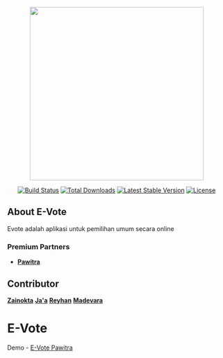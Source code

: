 <p align="center"><a href="https://laravel.com" target="_blank"><img src="https://raw.githubusercontent.com/laravel/art/master/logo-lockup/5%20SVG/2%20CMYK/1%20Full%20Color/laravel-logolockup-cmyk-red.svg" width="400"></a></p>

<p align="center">
<a href="https://travis-ci.org/laravel/framework"><img src="https://travis-ci.org/laravel/framework.svg" alt="Build Status"></a>
<a href="https://packagist.org/packages/laravel/framework"><img src="https://poser.pugx.org/laravel/framework/d/total.svg" alt="Total Downloads"></a>
<a href="https://packagist.org/packages/laravel/framework"><img src="https://poser.pugx.org/laravel/framework/v/stable.svg" alt="Latest Stable Version"></a>
<a href="https://packagist.org/packages/laravel/framework"><img src="https://poser.pugx.org/laravel/framework/license.svg" alt="License"></a>
</p>

## About E-Vote

Evote adalah aplikasi untuk pemilihan umum secara online

### Premium Partners

-   **[Pawitra](https://www.pawitra.net/)**

## Contributor

**[Zainokta](https://github.com/zainokta)**
**[Ja'a](https://github.com/Jaa1104)**
**[Reyhan](https://github.com/reyreyhan)**
**[Madevara](https://github.com/madevara24)**

# E-Vote

Demo - [E-Vote Pawitra](https://e-vote.pawitra.net/)
